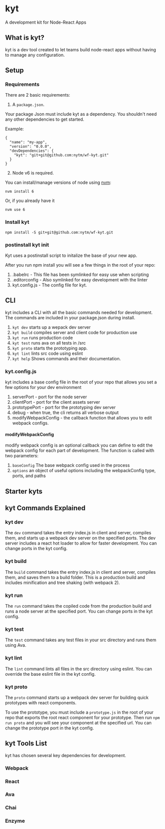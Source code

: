 # kyt
A development kit for Node-React Apps

## What is kyt?
kyt is a dev tool created to let teams build node-react apps without having to manage any configuration.

## Setup

### Requirements

There are 2 basic requirements:

1. A `package.json`. 

Your package Json must include kyt as a dependency. You shouldn't need any other dependencies to get started.

Example: 
```
{
  "name": "my-app",
  "version": "0.0.0",
  "devDependencies": {
    "kyt": "git+git@github.com:nytm/wf-kyt.git"
  }
}
```
2. Node v6 is required.

You can install/manage versions of node using [nvm](https://github.com/creationix/nvm):

```
nvm install 6
```

Or, if you already have it

```
nvm use 6
```

### Install kyt

```
npm install -S git+git@github.com:nytm/wf-kyt.git
```

### postinstall kyt init

Kyt uses a postinstall script to initalize the base of your new app.

After you run npm install you will see a few things in the root of your repo:
 1. .babelrc - This file has been symlinked for easy use when scripting
 2. .editorconfig - Also symlinked for easy development with the linter
 3. kyt.config.js - The config file for kyt. 
 
## CLI
kyt includes a CLI with all the basic commands needed for development.
The commands are included in your package.json during install.

1. `kyt dev` starts up a wepack dev server
2. `kyt build` compiles server and client code for production use
3. `kyt run` runs production code
4. `kyt test` runs ava on all tests in /src
5. `kyt proto` starts the prototyping app.
6. `kyt lint` lints src code using eslint
7. `kyt help` Shows commands and their documentation. 
 
### kyt.config.js
kyt includes a base config file in the root of your repo that allows you set a few options for your dev environment
 1. serverPort - port for the node server
 2. clientPort - port for the client assets server
 3. prototypePort - port for the prototyping dev server
 4. debug - when true, the cli returns all verbose output
 5. modifyWebpackConfig - the callback function that allows you to edit webpack configs.
 
#### modifyWebpackConfig 
 modify webpack config is an optional callback you can define to edit the webpack config for each part of development.
 The function is called with two parameters:
 1. `baseConfig` The base webpack config used in the process
 2. `options` an object of useful options including the webpackConfig type, ports, and paths


 
## Starter kyts

## kyt Commands Explained 

### kyt dev
The `dev` command takes the entry index.js in client and server, compiles them, and starts up a webpack dev server on the specified ports. The dev server includes a react hot loader to allow for faster development. 
You can change ports in the kyt config.

### kyt build
The `build` command takes the entry index.js in client and server, compiles them, and saves them to a build folder. This is a production build and includes minification and tree shaking (with webpack 2). 

### kyt run
The `run` command takes the copiled code from the production build and runs a node server at the specified port. 
You can change ports in the kyt config.

### kyt test
The `test` command takes any test files in your src directory and runs them using Ava. 

### kyt lint
The `lint` command lints all files in the src directory using eslint. 
You can override the base eslint file in the kyt config.

### kyt proto
The `proto` command starts up a webpack dev server for building quick prototypes with react components. 

To use the prototype, you must include a `prototype.js` in the root of your repo that exports the root react component for your prototype. Then run `npm run proto` and you will see your component at the specified url.
You can change the prototype port in the kyt config.
 
## kyt Tools List
kyt has chosen several key dependencies for development. 
 
### Webpack 
 
### React

### Ava

### Chai

### Enzyme

